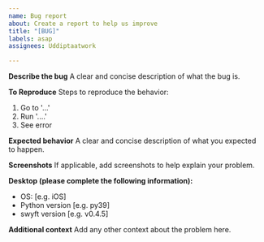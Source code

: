 ```yaml
---
name: Bug report
about: Create a report to help us improve
title: "[BUG]"
labels: asap
assignees: Uddiptaatwork

---
```


**Describe the bug**
A clear and concise description of what the bug is.

**To Reproduce**
Steps to reproduce the behavior:
1. Go to '...'
2. Run '....'
3. See error

**Expected behavior**
A clear and concise description of what you expected to happen.

**Screenshots**
If applicable, add screenshots to help explain your problem.

**Desktop (please complete the following information):**
 - OS: [e.g. iOS]
 - Python version [e.g. py39]
 - swyft version [e.g. v0.4.5]

**Additional context**
Add any other context about the problem here.
